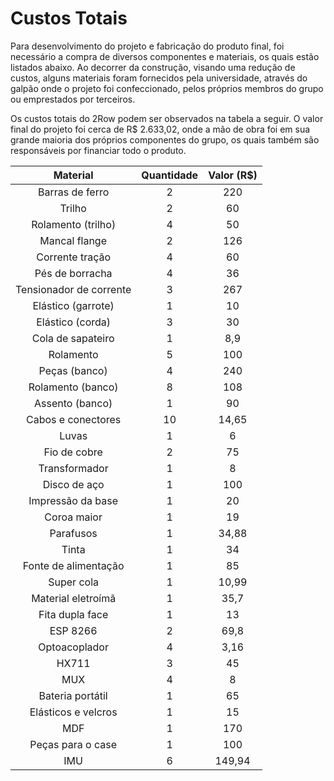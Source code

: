 # Custos Totais

Para desenvolvimento do projeto e fabricação do produto final, foi necessário a compra de diversos componentes e materiais, os quais estão listados abaixo. Ao decorrer da construção, visando uma redução de custos, alguns materiais foram fornecidos pela universidade, através do galpão onde o projeto foi confeccionado, pelos próprios membros do grupo ou emprestados por terceiros.

Os custos totais do 2Row podem ser observados na tabela a seguir. O valor final do projeto foi cerca de R$ 2.633,02, onde a mão de obra foi em sua grande maioria dos próprios componentes do grupo, os quais também são responsáveis por financiar todo o produto.

| Material|Quantidade|Valor (R$)
|:---:|:---:|:---:|
|Barras de ferro|2|220|
|Trilho|2|60|
|Rolamento (trilho)|4|50|
|Mancal flange|2|126|
|Corrente tração|4|60|
|Pés de borracha|4|36|
|Tensionador de corrente|3|267|
|Elástico (garrote)|1|10|
|Elástico (corda)|3|30|
|Cola de sapateiro|1|8,9|
|Rolamento|5|100|
|Peças (banco)|4|240|
|Rolamento (banco)|8|108|
|Assento (banco)|1|90|
|Cabos e conectores|10|14,65|
|Luvas|1|6|
|Fio de cobre|2|75|
|Transformador|1|8|
|Disco de aço|1|100|
|Impressão da base|1|20|
|Coroa maior|1|19|
|Parafusos|1|34,88|
|Tinta|1|34|
|Fonte de alimentação|1|85|
|Super cola|1|10,99|
|Material eletroímã|1|35,7|
|Fita dupla face|1|13|
|ESP 8266|2|69,8|
|Optoacoplador|4|3,16|
|HX711|3|45|
|MUX|4|8|
|Bateria portátil|1|65|
|Elásticos e velcros|1|15|
|MDF|1|170|
|Peças para o case|1|100|
|IMU|6|149,94|

